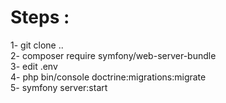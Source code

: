 # Steps :
1- git clone .. <br>
2- composer require symfony/web-server-bundle <br>
3- edit .env <br>
4- php bin/console doctrine:migrations:migrate <br>
5- symfony server:start <br>
